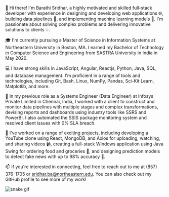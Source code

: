 

<!--
**barathis1998/barathis1998** is a ✨ _special_ ✨ repository because its `README.md` (this file) appears on your GitHub profile.

Here are some ideas to get you started:

- 🔭 I’m currently working on ...
- 🌱 I’m currently learning ...
- 👯 I’m looking to collaborate on ...
- 🤔 I’m looking for help with ...
- 💬 Ask me about ...
- 📫 How to reach me: ...
- 😄 Pronouns: ...
- ⚡ Fun fact: ...
-->
👋 Hi there! I'm Barathi Sridhar, a highly motivated and skilled full-stack developer with experience in designing and developing web applications 🌐, building data pipelines 🚀, and implementing machine learning models 🤖. I'm passionate about solving complex problems and delivering innovative solutions to clients 💡.

🎓 I'm currently pursuing a Master of Science in Information Systems at Northeastern University in Boston, MA. I earned my Bachelor of Technology in Computer Science and Engineering from SASTRA University in India in May 2020.

💻 I have strong skills in JavaScript, Angular, Reactjs, Python, Java, SQL, and database management. I'm proficient in a range of tools and technologies, including Git, Bash, Linux, NumPy, Pandas, Sci-Kit Learn, Matplotlib, and more.

💼 In my previous role as a Systems Engineer (Data Engineer) at Infosys Private Limited in Chennai, India, I worked with a client to construct and monitor data pipelines with multiple stages and complex transformations, devising reports and dashboards using industry tools like SSRS and PowerBI. I also automated the SSIS package monitoring system and resolved client issues with 0% SLA breach.

🚀 I've worked on a range of exciting projects, including developing a YouTube clone using React, MongoDB, and Axios for uploading, watching, and sharing videos 📹, creating a full-stack Windows application using Java Swing for ordering food and groceries 🍔, and designing prediction models to detect fake news with up to 98% accuracy 📰.

📫 If you're interested in connecting, feel free to reach out to me at (857) 376-1705 or sridhar.ba@northeastern.edu. You can also check out my GitHub profile to see more of my work!


![snake gif](https://github.com/barathis1998/barathis1998/blob/output/github-contribution-grid-snake.gif)
